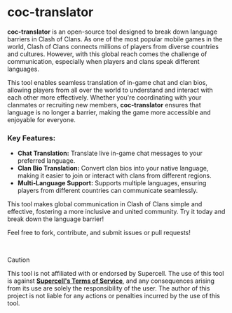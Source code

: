 # coc-translator

__coc-translator__ is an open-source tool designed to break down language barriers in Clash of Clans. As one of the most popular mobile games in the world, Clash of Clans connects millions of players from diverse countries and cultures. However, with this global reach comes the challenge of communication, especially when players and clans speak different languages.

This tool enables seamless translation of in-game chat and clan bios, allowing players from all over the world to understand and interact with each other more effectively. Whether you're coordinating with your clanmates or recruiting new members, __coc-translator__ ensures that language is no longer a barrier, making the game more accessible and enjoyable for everyone.

### Key Features:

- __Chat Translation:__ Translate live in-game chat messages to your preferred language.
- __Clan Bio Translation:__ Convert clan bios into your native language, making it easier to join or interact with clans from different regions.
- __Multi-Language Support:__ Supports multiple languages, ensuring players from different countries can communicate seamlessly.

This tool makes global communication in Clash of Clans simple and effective, fostering a more inclusive and united community. Try it today and break down the language barrier!

Feel free to fork, contribute, and submit issues or pull requests!

<br>

> [!CAUTION]
>
> This tool is not affiliated with or endorsed by Supercell. The use of this tool is against <a href="https://supercell.com/terms-of-service">__Supercell's Terms of Service__</a>, and any consequences arising from its use are solely the responsibility of the user. The author of this project is not liable for any actions or penalties incurred by the use of this tool.
